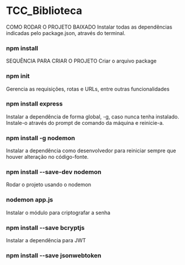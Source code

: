 # TCC_Biblioteca

COMO RODAR O PROJETO BAIXADO
Instalar todas as dependências indicadas pelo package.json, através do terminal.
### npm install


SEQUÊNCIA PARA CRIAR O PROJETO
Criar o arquivo package
### npm init

Gerencia as requisições, rotas e URLs, entre outras funcionalidades
### npm install express

Instalar a dependência de forma global, -g, caso nunca tenha instalado. Instale-o através do prompt de comando
da máquina e reinicie-a.
### npm install -g nodemon

Instalar a dependência como desenvolvedor para reiniciar sempre que houver alteração no código-fonte.
### npm install --save-dev nodemon

Rodar o projeto usando o nodemon
### nodemon app.js

Instalar o módulo para criptografar a senha
### npm install --save bcryptjs

Instalar a dependência para JWT
### npm install --save jsonwebtoken
